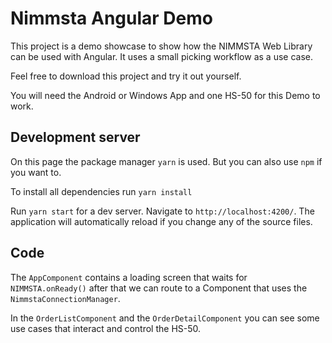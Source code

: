# Nimmsta Angular Demo

This project is a demo showcase to show how the NIMMSTA Web Library can be used with Angular. It uses a small picking workflow as a use case.

Feel free to download this project and try it out yourself.

You will need the Android or Windows App and one HS-50 for this Demo to work.

## Development server

On this page the package manager `yarn` is used. But you can also use `npm` if you want to.

To install all dependencies run `yarn install`

Run `yarn start` for a dev server. Navigate to `http://localhost:4200/`. The application will automatically reload if you change any of the source files.

## Code

The `AppComponent` contains a loading screen that waits for `NIMMSTA.onReady()` after that we can route to a Component that uses the `NimmstaConnectionManager`.

In the `OrderListComponent` and the `OrderDetailComponent` you can see some use cases that interact and control the HS-50.